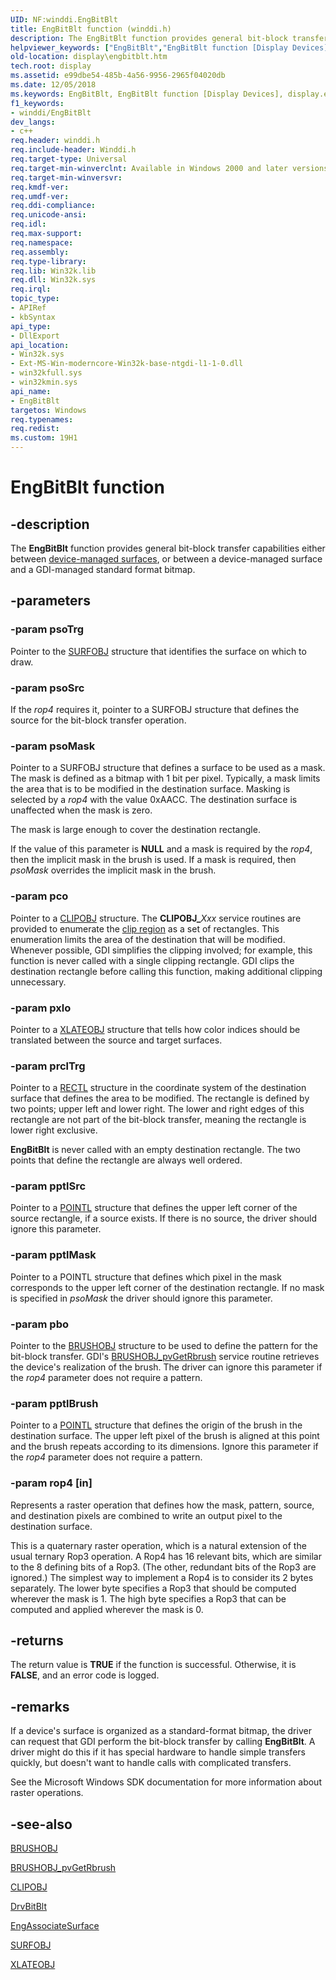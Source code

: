 ```yaml
---
UID: NF:winddi.EngBitBlt
title: EngBitBlt function (winddi.h)
description: The EngBitBlt function provides general bit-block transfer capabilities either between device-managed surfaces, or between a device-managed surface and a GDI-managed standard format bitmap.
helpviewer_keywords: ["EngBitBlt","EngBitBlt function [Display Devices]","display.engbitblt","gdifncs_ec19b94a-e653-4ecb-9c5a-2ddc8d1745c6.xml","winddi/EngBitBlt"]
old-location: display\engbitblt.htm
tech.root: display
ms.assetid: e99dbe54-485b-4a56-9956-2965f04020db
ms.date: 12/05/2018
ms.keywords: EngBitBlt, EngBitBlt function [Display Devices], display.engbitblt, gdifncs_ec19b94a-e653-4ecb-9c5a-2ddc8d1745c6.xml, winddi/EngBitBlt
f1_keywords:
- winddi/EngBitBlt
dev_langs:
- c++
req.header: winddi.h
req.include-header: Winddi.h
req.target-type: Universal
req.target-min-winverclnt: Available in Windows 2000 and later versions of the Windows operating systems.
req.target-min-winversvr: 
req.kmdf-ver: 
req.umdf-ver: 
req.ddi-compliance: 
req.unicode-ansi: 
req.idl: 
req.max-support: 
req.namespace: 
req.assembly: 
req.type-library: 
req.lib: Win32k.lib
req.dll: Win32k.sys
req.irql: 
topic_type:
- APIRef
- kbSyntax
api_type:
- DllExport
api_location:
- Win32k.sys
- Ext-MS-Win-moderncore-Win32k-base-ntgdi-l1-1-0.dll
- win32kfull.sys
- win32kmin.sys
api_name:
- EngBitBlt
targetos: Windows
req.typenames: 
req.redist: 
ms.custom: 19H1
---
```


# EngBitBlt function


## -description


The <b>EngBitBlt</b> function provides general bit-block transfer capabilities either between <a href="https://docs.microsoft.com/windows-hardware/drivers/">device-managed surfaces</a>, or between a device-managed surface and a GDI-managed standard format bitmap.


## -parameters




### -param psoTrg

Pointer to the <a href="https://docs.microsoft.com/windows/desktop/api/winddi/ns-winddi-surfobj">SURFOBJ</a> structure that identifies the surface on which to draw.


### -param psoSrc

If the <i>rop4</i> requires it, pointer to a SURFOBJ structure that defines the source for the bit-block transfer operation.


### -param psoMask

Pointer to a SURFOBJ structure that defines a surface to be used as a mask. The mask is defined as a bitmap with 1 bit per pixel. Typically, a mask limits the area that is to be modified in the destination surface. Masking is selected by a <i>rop4</i> with the value 0xAACC. The destination surface is unaffected when the mask is zero.

The mask is large enough to cover the destination rectangle.

If the value of this parameter is <b>NULL</b> and a mask is required by the <i>rop4</i>, then the implicit mask in the brush is used. If a mask is required, then <i>psoMask</i> overrides the implicit mask in the brush.


### -param pco

Pointer to a <a href="https://docs.microsoft.com/windows/desktop/api/winddi/ns-winddi-clipobj">CLIPOBJ</a> structure. The <b>CLIPOBJ_</b><i>Xxx</i> service routines are provided to enumerate the <a href="https://docs.microsoft.com/windows-hardware/drivers/">clip region</a> as a set of rectangles. This enumeration limits the area of the destination that will be modified. Whenever possible, GDI simplifies the clipping involved; for example, this function is never called with a single clipping rectangle. GDI clips the destination rectangle before calling this function, making additional clipping unnecessary.


### -param pxlo

Pointer to a <a href="https://docs.microsoft.com/windows/desktop/api/winddi/ns-winddi-xlateobj">XLATEOBJ</a> structure that tells how color indices should be translated between the source and target surfaces.


### -param prclTrg

Pointer to a <a href="https://docs.microsoft.com/windows/desktop/api/windef/ns-windef-rectl">RECTL</a> structure in the coordinate system of the destination surface that defines the area to be modified. The rectangle is defined by two points; upper left and lower right. The lower and right edges of this rectangle are not part of the bit-block transfer, meaning the rectangle is lower right exclusive.

<b>EngBitBlt</b> is never called with an empty destination rectangle. The two points that define the rectangle are always well ordered.


### -param pptlSrc

Pointer to a <a href="https://docs.microsoft.com/windows/desktop/api/windef/ns-windef-pointl">POINTL</a> structure that defines the upper left corner of the source rectangle, if a source exists. If there is no source, the driver should ignore this parameter.


### -param pptlMask

Pointer to a POINTL structure that defines which pixel in the mask corresponds to the upper left corner of the destination rectangle. If no mask is specified in <i>psoMask</i> the driver should ignore this parameter.


### -param pbo

Pointer to the <a href="https://docs.microsoft.com/windows/desktop/api/winddi/ns-winddi-brushobj">BRUSHOBJ</a> structure to be used to define the pattern for the bit-block transfer. GDI's <a href="https://docs.microsoft.com/windows/desktop/api/winddi/nf-winddi-brushobj_pvgetrbrush">BRUSHOBJ_pvGetRbrush</a> service routine retrieves the device's realization of the brush. The driver can ignore this parameter if the <i>rop4</i> parameter does not require a pattern.


### -param pptlBrush

Pointer to a <a href="https://docs.microsoft.com/windows/desktop/api/windef/ns-windef-pointl">POINTL</a> structure that defines the origin of the brush in the destination surface. The upper left pixel of the brush is aligned at this point and the brush repeats according to its dimensions. Ignore this parameter if the <i>rop4</i> parameter does not require a pattern.


### -param rop4 [in]

Represents a raster operation that defines how the mask, pattern, source, and destination pixels are combined to write an output pixel to the destination surface.

This is a quaternary raster operation, which is a natural extension of the usual ternary Rop3 operation. A Rop4 has 16 relevant bits, which are similar to the 8 defining bits of a Rop3. (The other, redundant bits of the Rop3 are ignored.) The simplest way to implement a Rop4 is to consider its 2 bytes separately. The lower byte specifies a Rop3 that should be computed wherever the mask is 1. The high byte specifies a Rop3 that can be computed and applied wherever the mask is 0.


## -returns



The return value is <b>TRUE</b> if the function is successful. Otherwise, it is <b>FALSE</b>, and an error code is logged.




## -remarks



If a device's surface is organized as a standard-format bitmap, the driver can request that GDI perform the bit-block transfer by calling <b>EngBitBlt</b>. A driver might do this if it has special hardware to handle simple transfers quickly, but doesn't want to handle calls with complicated transfers.

See the Microsoft Windows SDK documentation for more information about raster operations.




## -see-also




<a href="https://docs.microsoft.com/windows/desktop/api/winddi/ns-winddi-brushobj">BRUSHOBJ</a>



<a href="https://docs.microsoft.com/windows/desktop/api/winddi/nf-winddi-brushobj_pvgetrbrush">BRUSHOBJ_pvGetRbrush</a>



<a href="https://docs.microsoft.com/windows/desktop/api/winddi/ns-winddi-clipobj">CLIPOBJ</a>



<a href="https://docs.microsoft.com/windows/desktop/api/winddi/nf-winddi-drvbitblt">DrvBitBlt</a>



<a href="https://docs.microsoft.com/windows/desktop/api/winddi/nf-winddi-engassociatesurface">EngAssociateSurface</a>



<a href="https://docs.microsoft.com/windows/desktop/api/winddi/ns-winddi-surfobj">SURFOBJ</a>



<a href="https://docs.microsoft.com/windows/desktop/api/winddi/ns-winddi-xlateobj">XLATEOBJ</a>
 

 

